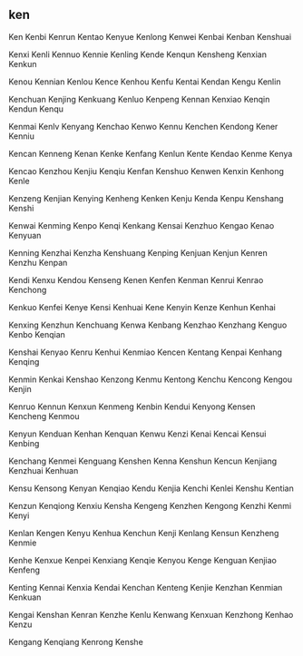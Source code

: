 ken
---

Ken Kenbi Kenrun Kentao Kenyue Kenlong Kenwei Kenbai Kenban Kenshuai

Kenxi Kenli Kennuo Kennie Kenling Kende Kenqun Kensheng Kenxian Kenkun

Kenou Kennian Kenlou Kence Kenhou Kenfu Kentai Kendan Kengu Kenlin

Kenchuan Kenjing Kenkuang Kenluo Kenpeng Kennan Kenxiao Kenqin Kendun Kenqu

Kenmai Kenlv Kenyang Kenchao Kenwo Kennu Kenchen Kendong Kener Kenniu

Kencan Kenneng Kenan Kenke Kenfang Kenlun Kente Kendao Kenme Kenya

Kencao Kenzhou Kenjiu Kenqiu Kenfan Kenshuo Kenwen Kenxin Kenhong Kenle

Kenzeng Kenjian Kenying Kenheng Kenken Kenju Kenda Kenpu Kenshang Kenshi

Kenwai Kenming Kenpo Kenqi Kenkang Kensai Kenzhuo Kengao Kenao Kenyuan

Kenning Kenzhai Kenzha Kenshuang Kenping Kenjuan Kenjun Kenren Kenzhu Kenpan

Kendi Kenxu Kendou Kenseng Kenen Kenfen Kenman Kenrui Kenrao Kenchong

Kenkuo Kenfei Kenye Kensi Kenhuai Kene Kenyin Kenze Kenhun Kenhai

Kenxing Kenzhun Kenchuang Kenwa Kenbang Kenzhao Kenzhang Kenguo Kenbo   Kenqian

Kenshai Kenyao Kenru Kenhui Kenmiao Kencen Kentang Kenpai Kenhang Kenqing

Kenmin Kenkai Kenshao Kenzong Kenmu Kentong Kenchu Kencong Kengou Kenjin

Kenruo Kennun Kenxun Kenmeng Kenbin Kendui Kenyong Kensen Kencheng Kenmou

Kenyun Kenduan Kenhan Kenquan Kenwu Kenzi Kenai Kencai Kensui Kenbing

Kenchang Kenmei Kenguang Kenshen Kenna Kenshun Kencun Kenjiang Kenzhuai Kenhuan

Kensu Kensong Kenyan Kenqiao Kendu Kenjia Kenchi Kenlei Kenshu Kentian

Kenzun Kenqiong Kenxiu Kensha Kengeng Kenzhen Kengong Kenzhi Kenmi Kenyi

Kenlan Kengen Kenyu Kenhua Kenchun Kenji Kenlang Kensun Kenzheng Kenmie

Kenhe Kenxue Kenpei Kenxiang Kenqie Kenyou Kenge Kenguan Kenjiao Kenfeng

Kenting Kennai Kenxia Kendai Kenchan Kenteng Kenjie Kenzhan Kenmian Kenkuan

Kengai Kenshan Kenran Kenzhe Kenlu Kenwang Kenxuan Kenzhong Kenhao Kenzu

Kengang Kenqiang Kenrong Kenshe 